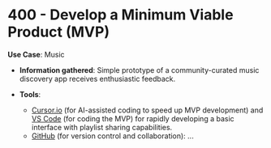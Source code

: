 # 400 - Develop a Minimum Viable Product (MVP)

**Use Case**: Music

* **Information gathered**: Simple prototype of a community-curated music discovery app receives enthusiastic feedback.

* **Tools**: 

  - [Cursor.io](https://https://cursor.io/) (for AI-assisted coding to speed up MVP development) and [VS Code](https://code.visualstudio.com/) (for coding the MVP) for rapidly developing a basic interface with playlist sharing capabilities.
  - [GitHub](https://github.com/) (for version control and collaboration): ...
